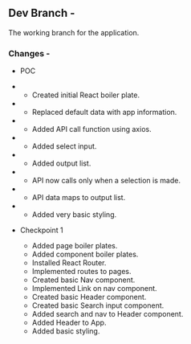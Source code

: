 ## Dev Branch -
The working branch for the application.

### Changes -
- POC
- - Created initial React boiler plate.
- - Replaced default data with app information.
- - Added API call function using axios.
- - Added select input.
- - Added output list.
- - API now calls only when a selection is made. 
- - API data maps to output list.
- - Added very basic styling.

- Checkpoint 1
    - Added page boiler plates.
    - Added component boiler plates.
    - Installed React Router.
    - Implemented routes to pages.
    - Created basic Nav component.
    - Implemented Link on nav component.
    - Created basic Header component.
    - Created basic Search input component.
    - Added search and nav to Header component.
    - Added Header to App.
    - Added basic styling.

